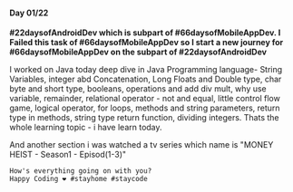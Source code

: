#### Day 01/22
**#22daysofAndroidDev which is subpart of #66daysofMobileAppDev.
I Failed this task of #66daysofMobileAppDev so I start a new journey for #66daysofMobileAppDev on the subpart of #22daysofAndroidDev**

I worked on Java today deep dive in Java Programming language- String Variables, integer abd Concatenation, Long Floats and Double type, char byte and short type, booleans, operations and add div mult, why use variable, remainder, relational operator - not and equal, little control flow game, logical operator, for loops, methods and string parameters, return type in methods, string type return function, dividing integers.
Thats the whole learning topic - i have learn today. 

And another section i was watched a tv series which name is "MONEY HEIST - Season1 - Episod(1-3)"

	How's everything going on with you?
	Happy Coding ❤️ #stayhome #staycode

